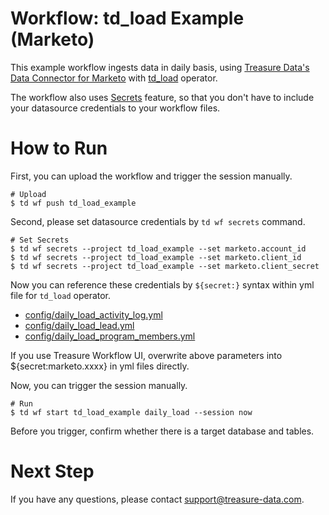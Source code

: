 # Workflow: td_load Example (Marketo)

This example workflow ingests data in daily basis, using [Treasure Data's Data Connector for Marketo](https://docs.treasuredata.com/display/public/INT/Marketo+Import+Integration) with [td_load](https://docs.digdag.io/operators.html#td-load-treasure-data-bulk-loading) operator.

The workflow also uses [Secrets](https://docs.treasuredata.com/display/public/PD/Workflows+and+Machine+Learning-secrets) feature, so that you don't have to include your datasource credentials to your workflow files.

# How to Run

First, you can upload the workflow and trigger the session manually.

    # Upload
    $ td wf push td_load_example

Second, please set datasource credentials by `td wf secrets` command.

    # Set Secrets
    $ td wf secrets --project td_load_example --set marketo.account_id
    $ td wf secrets --project td_load_example --set marketo.client_id
    $ td wf secrets --project td_load_example --set marketo.client_secret

Now you can reference these credentials by `${secret:}` syntax within yml file for `td_load` operator.

- [config/daily_load_activity_log.yml](config/daily_load_activity_log.yml)
- [config/daily_load_lead.yml](config/daily_load_lead.yml)
- [config/daily_load_program_members.yml](config/daily_load_program_members.yml)

If you use Treasure Workflow UI, overwrite above parameters into ${secret:marketo.xxxx} in yml files directly.

Now, you can trigger the session manually.

    # Run
    $ td wf start td_load_example daily_load --session now

Before you trigger, confirm whether there is a target database and tables.
    
# Next Step

If you have any questions, please contact support@treasure-data.com.
